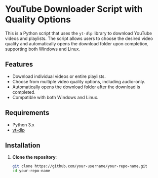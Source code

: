 # YouTube Downloader Script with Quality Options

This is a Python script that uses the `yt-dlp` library to download YouTube videos and playlists. The script allows users to choose the desired video quality and automatically opens the download folder upon completion, supporting both Windows and Linux.

## Features

- Download individual videos or entire playlists.
- Choose from multiple video quality options, including audio-only.
- Automatically opens the download folder after the download is completed.
- Compatible with both Windows and Linux.

## Requirements

- Python 3.x
- [yt-dlp](https://github.com/yt-dlp/yt-dlp)

## Installation

1. **Clone the repository**:

   ```bash
   git clone https://github.com/your-username/your-repo-name.git
   cd your-repo-name
